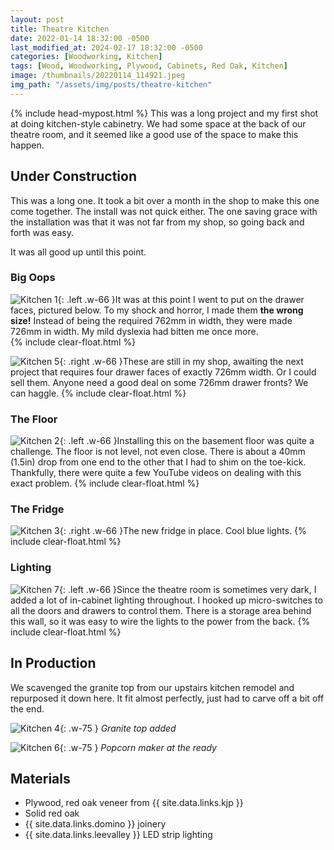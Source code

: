 ```yaml
---
layout: post
title: Theatre Kitchen
date: 2022-01-14 18:32:00 -0500
last_modified_at: 2024-02-17 18:32:00 -0500
categories: [Woodworking, Kitchen]
tags: [Wood, Woodworking, Plywood, Cabinets, Red Oak, Kitchen]
image: /thumbnails/20220114_114921.jpeg
img_path: "/assets/img/posts/theatre-kitchen"
---
```

{% include head-mypost.html %}
This was a long project and my first shot at doing kitchen-style cabinetry.  We had some space at the back of our theatre room, and it seemed like a good use of the space to make this happen.  

## Under Construction

This was a long one.  It took a bit over a month in the shop to make this one come together.  The install was not quick either.  The one saving grace with the installation was that it was not far from my shop, so going back and forth was easy.

It was all good up until this point.

### Big Oops

![Kitchen 1][Kitchen 1]{: .left .w-66 }It was at this point I went to put on the drawer faces, pictured below.  To my shock and horror, I made them **the wrong size!** Instead of being the required 762mm in width, they were made 726mm in width.  My mild dyslexia had bitten me once more.  
{% include clear-float.html %}

![Kitchen 5][Kitchen 5]{: .right .w-66 }These are still in my shop, awaiting the next project that requires four drawer faces of exactly 726mm width.  Or I could sell them.  Anyone need a good deal on some 726mm drawer fronts?  We can haggle.
{% include clear-float.html %}

### The Floor

![Kitchen 2][Kitchen 2]{: .left .w-66 }Installing this on the basement floor was quite a challenge.  The floor is not level, not even close.  There is about a 40mm (1.5in) drop from one end to the other that I had to shim on the toe-kick.  Thankfully, there were quite a few YouTube videos on dealing with this exact problem.
{% include clear-float.html %}

### The Fridge

![Kitchen 3][Kitchen 3]{: .right .w-66 }The new fridge in place.  Cool blue lights.
{% include clear-float.html %}

### Lighting

![Kitchen 7][Kitchen 7]{: .left .w-66 }Since the theatre room is sometimes very dark, I added a lot of in-cabinet lighting throughout.  I hooked up micro-switches to all the doors and drawers to control them.  There is a storage area behind this wall, so it was easy to wire the lights to the power from the back.
{% include clear-float.html %}

## In Production

We scavenged the granite top from our upstairs kitchen remodel and repurposed it down here.  It fit almost perfectly, just had to carve off a bit off the end.

![Kitchen 4][Kitchen 4]{: .w-75 }
_Granite top added_

![Kitchen 6][Kitchen 6]{: .w-75 }
_Popcorn maker at the ready_

## Materials

- Plywood, red oak veneer from {{ site.data.links.kjp }}
- Solid red oak
- {{ site.data.links.domino }} joinery
- {{ site.data.links.leevalley }} LED strip lighting
  
[Kitchen 1]: 20220114_114921.jpeg
[Kitchen 2]: 20220123_191254.jpeg
[Kitchen 3]: 20220131_222101.jpeg
[Kitchen 4]: IMG_0541.jpeg
[Kitchen 5]: IMG_0542.jpeg
[Kitchen 6]: IMG_0540.jpeg
[Kitchen 7]: IMG_0154.jpeg
